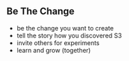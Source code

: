 ## Be The Change

* be the change you want to create
* tell the story how you discovered S3
* invite others for experiments
* learn and grow (together)
